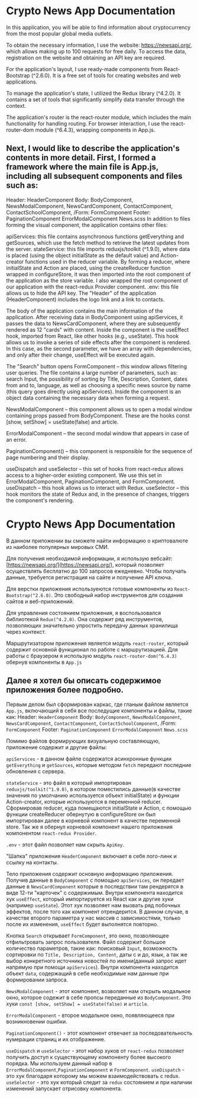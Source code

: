 # Crypto News App Documentation

In this application, you will be able to find information about cryptocurrency from the most popular global media outlets.

To obtain the necessary information, I use the website: https://newsapi.org/, which allows making up to 100 requests for free daily. To access the data, registration on the website and obtaining an API key are required.

For the application's layout, I use ready-made components from React-Bootstrap (^2.6.0). It is a free set of tools for creating websites and web applications.

To manage the application's state, I utilized the Redux library (^4.2.0). It contains a set of tools that significantly simplify data transfer through the context.

The application's router is the react-router module, which includes the main functionality for handling routing. For browser interaction, I use the react-router-dom module (^6.4.3), wrapping components in App.js.

## Next, I would like to describe the application's contents in more detail. First, I formed a framework where the main file is App.js, including all subsequent components and files such as:

Header: HeaderComponent
Body: BodyComponent, NewsModalComponent, NewsCardComponent, ContactComponent, ContactSchoolComponent, /Form: FormComponent
Footer: PaginationComponent
ErrorModalComponent
News.scss
In addition to files forming the visual component, the application contains other files:

apiServices: this file contains asynchronous functions getEverything and getSources, which use the fetch method to retrieve the latest updates from the server.
stateService: this file imports reduxjs/toolkit (^1.9.0), where data is placed (using the object initialState as the default value) and Action-creator functions used in the reducer variable. By forming a reducer, where initialState and Action are placed, using the createReducer function wrapped in configureStore, it was then imported into the root component of the application as the store variable. I also wrapped the root component of our application with the react-redux Provider component.
.env: this file allows us to hide the API key.
The "Header" of the application (HeaderComponent) includes the logo link and a link to contacts.

The body of the application contains the main information of the application. After receiving data in BodyComponent using apiServices, it passes the data to NewsCardComponent, where they are subsequently rendered as 12 "cards" with content. Inside the component is the useEffect hook, imported from React, like other hooks (e.g., useState). This hook allows us to invoke a series of side effects after the component is rendered. In this case, as the second parameter, we have an array with dependencies, and only after their change, useEffect will be executed again.

The "Search" button opens FormComponent – this window allows filtering user queries. The file contains a large number of parameters, such as: search Input, the possibility of sorting by Title, Description, Content, dates from and to, language, as well as choosing a specific news source by name (this query goes directly using apiServices). Inside the component is an object data containing the necessary data when forming a request.

NewsModalComponent – this component allows us to open a modal window containing props passed from BodyComponent. These are the hooks const [show, setShow] = useState(false) and article.

ErrorModalComponent – the second modal window that appears in case of an error.

PaginationComponent() – this component is responsible for the sequence of page numbering and their display.

useDispatch and useSelector – this set of hooks from react-redux allows access to a higher-order existing component. We use this set in ErrorModalComponent, PaginationComponent, and FormComponent. useDispatch – this hook allows us to interact with Redux. useSelector – this hook monitors the state of Redux and, in the presence of changes, triggers the component's rendering.


# Crypto News App Documentation

В данном приложении вы сможете найти информацию о криптовалюте из наиболее популярных мировых СМИ.

Для получения необходимой информации, я использую вебсайт: [https://newsapi.org/](https://newsapi.org/), который позволяет осуществлять бесплатно до 100 запросов ежедневно. Чтобы получать данные, требуется регистрация на сайте и получение API ключа.

Для верстки приложения используеются готовые компоненты из `React-Bootstrap(^2.6.0)`. Это свободный набор инструментов для создания сайтов и веб-приложений.

Для управления состоянием приложения, я воспользовался библиотекой `Redux(^4.2.0)`. Она содержит ряд инструментов, позволяющих значительно упростить передачу данных хранилища через контекст.

Маршрутизатором приложения является модуль `react-router`, который содержит основной функционал по работе с маршрутизацией. Для работы с браузером я использую модуль `react-router-dom(^6.4.3)` обернув компоненты в `App.js`

## Далее я хотел бы описать содержимое приложения более подробно.

Первым делом был сформирован каркас, где гланым файлом является `App.js`, включающий в себя все последущие компоненты и файлы, такие как:
Header: `HeaderComponent`
Body: `BodyComponent`, `NewsModalComponent`, `NewsCardComponent`, `ContactComponent`, `ContactSchoolComponent`, /Form: `FormComponent`
Footer: `PaginationComponent`
`ErrorModalComponent`
`News.scss`

Помимо файлов формирующих визуальную составляющую, приложение содержит и другие файлы:

`apiServices` - в данном файле содержатся асинхронные функции `getEverything` и `getSources`, которые методом `fetch` передают последние обновления с сервера.

`stateService` - это файл в который импортирован `reduxjs/toolkit(^1.9.0)`, в котором поместились данные(в качестве значения по умолчанию используется объект initialState) и функции Action-creator, которые используются в переменной reducer. Сформировав reducer, куда помещаются initialState и Action, с помощью функции createReducer обернутую в configureStore он был импортирован далее в корневой компонент в качестве переменной store. Так же я обернул корневой компонент нашего приложения компонентом `react-redux Provider`.

`.env` - этот файл позволяет нам скрыть `ApiKey`.

"Шапка" приложения `HeaderComponent` включает в себя лого-линк и ссылку на контакты.

Тело приложения содержит основную информацию приложения. Получив данные в `BodyComponent` с помощью `apiServices`, он передает данные в `NewsCardComponent` которые в последствии там рендерятся в виде 12-ти "карточек" с содержимым.
Внутри компонента находится хук `useEffect`, который импортируется из React как и другие хуки (например `useState`). Этот хук позволяет нам вызвать ряд побочных эффектов, после того как компонент отрендерится. В данном случае, в качестве второго параметра у нас массив с зависимостями, только после их изменения, `useEffect` будет выполнятся повторно.

Кнопка `Search` открывает `FormComponent`, это окно, позволяющее отфильтровать запрос пользователя. Файл содержит большое количество параметров, такие как: поисковый `Input`, возможность сортировки по `Title, Description, Content`, даты с и до, язык, а так же выбор конкретного источника новостей по имени(данный запрос идет напрямую при помощи `apiServices`). Внутри компонента находится объект
`data`, содержащий в себе необходимые нам данные при формировании запроса.

`NewsModalComponent` - этот компонент, возволяет нам открыть модальное окно, которое содежит в себе пропсы переданные из `BodyComponent`. Это хуки `const [show, setShow] = useState(false)` и `article`.

`ErrorModalComponent` - второе модальное окно, появляющееся при возникновении ошибки.

`PaginationComponent()` - этот компонент отвечает за последовательность нумерации страниц и их отображение.

`useDispatch` и `useSelector` - этот набор хуков от `react-redux` позволяет получить доступ к существующему компоненту более высокого порядка. Мы используем данный набор в `ErrorModalComponent`,`PaginationComponent` и `FormComponent`. `useDispatch` - это хук благодаря которому мы можем взаимодействовать с redux. `useSelector` - это хук который следит за `redux` состоянием и при наличии изменений запускает отрисовку компонента.
